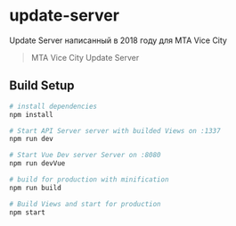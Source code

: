 # update-server

Update Server написанный в 2018 году для MTA Vice City


> MTA Vice City Update Server

## Build Setup

``` bash
# install dependencies
npm install

# Start API Server server with builded Views on :1337
npm run dev

# Start Vue Dev server Server on :8080
npm run devVue

# build for production with minification
npm run build

# Build Views and start for production
npm start

```

